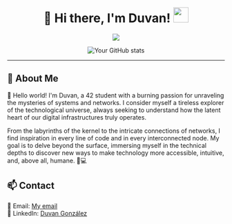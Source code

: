 <h1 align="center">🌟 Hi there, I'm Duvan! <img src="https://media.giphy.com/media/hvRJCLFzcasrR4ia7z/giphy.gif" width="35"></h1>
<p align="center">
  <a href="https://github.com/DenverCoder1/readme-typing-svg"><img src="https://readme-typing-svg.herokuapp.com?lines=Sofware+Developer%2C+Student+at+42+school%3BAlways+learning+new+things&center=true&width=500&height=50"></a>
</p>

<div align="center">
  <img src="https://github-readme-stats.vercel.app/api/top-langs/?username=dugonzal&layout=compact&title_color=ffffff&text_color=ffffff&bg_color=0d1117" alt="Your GitHub stats">
</div>

---

## 🚀 About Me

👋 Hello world! I'm Duvan, a 42 student with a burning passion for unraveling the mysteries of systems and networks. I consider myself a tireless explorer of the technological universe, always seeking to understand how the latent heart of our digital infrastructures truly operates.

From the labyrinths of the kernel to the intricate connections of networks, I find inspiration in every line of code and in every interconnected node. My goal is to delve beyond the surface, immersing myself in the technical depths to discover new ways to make technology more accessible, intuitive, and, above all, humane. 🧠💻

## 📫 Contact

📧 Email: [My email](ciclocontinuo2@gmail.com)  
💼 LinkedIn: [Duvan González](https://www.linkedin.com/in/dugonzal/)
